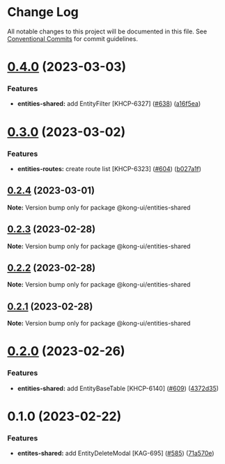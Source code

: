 # Change Log

All notable changes to this project will be documented in this file.
See [Conventional Commits](https://conventionalcommits.org) for commit guidelines.

# [0.4.0](https://github.com/Kong/shared-ui-components/compare/@kong-ui/entities-shared@0.3.0...@kong-ui/entities-shared@0.4.0) (2023-03-03)


### Features

* **entities-shared:** add EntityFilter [KHCP-6327] ([#638](https://github.com/Kong/shared-ui-components/issues/638)) ([a16f5ea](https://github.com/Kong/shared-ui-components/commit/a16f5ea27589b32ab967316f5cea934e50d78b29))





# [0.3.0](https://github.com/Kong/shared-ui-components/compare/@kong-ui/entities-shared@0.2.4...@kong-ui/entities-shared@0.3.0) (2023-03-02)


### Features

* **entities-routes:** create route list [KHCP-6323] ([#604](https://github.com/Kong/shared-ui-components/issues/604)) ([b027a1f](https://github.com/Kong/shared-ui-components/commit/b027a1fe70c629f48663f0c89b780564be54bc06))





## [0.2.4](https://github.com/Kong/shared-ui-components/compare/@kong-ui/entities-shared@0.2.3...@kong-ui/entities-shared@0.2.4) (2023-03-01)

**Note:** Version bump only for package @kong-ui/entities-shared





## [0.2.3](https://github.com/Kong/shared-ui-components/compare/@kong-ui/entities-shared@0.2.2...@kong-ui/entities-shared@0.2.3) (2023-02-28)

**Note:** Version bump only for package @kong-ui/entities-shared





## [0.2.2](https://github.com/Kong/shared-ui-components/compare/@kong-ui/entities-shared@0.2.1...@kong-ui/entities-shared@0.2.2) (2023-02-28)

**Note:** Version bump only for package @kong-ui/entities-shared





## [0.2.1](https://github.com/Kong/shared-ui-components/compare/@kong-ui/entities-shared@0.2.0...@kong-ui/entities-shared@0.2.1) (2023-02-28)

**Note:** Version bump only for package @kong-ui/entities-shared





# [0.2.0](https://github.com/Kong/shared-ui-components/compare/@kong-ui/entities-shared@0.1.0...@kong-ui/entities-shared@0.2.0) (2023-02-26)


### Features

* **entities-shared:** add EntityBaseTable [KHCP-6140] ([#609](https://github.com/Kong/shared-ui-components/issues/609)) ([4372d35](https://github.com/Kong/shared-ui-components/commit/4372d35e07e8e3fff6b2dc6a25250dabb3f2098b))





# 0.1.0 (2023-02-22)


### Features

* **entites-shared:** add EntityDeleteModal [KAG-695] ([#585](https://github.com/Kong/shared-ui-components/issues/585)) ([71a570e](https://github.com/Kong/shared-ui-components/commit/71a570e8f777246b70950d867ea12caf4e443d4c))
